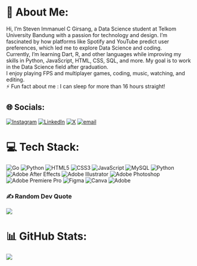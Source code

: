 # 💫 About Me:
Hi, I’m Steven Immanuel C Girsang, a Data Science student at Telkom University Bandung with a passion for technology and design. I’m fascinated by how platforms like Spotify and YouTube predict user preferences, which led me to explore Data Science and coding.<br>Currently, I’m learning Dart, R, and other languages while improving my skills in Python, JavaScript, HTML, CSS, SQL, and more. My goal is to work in the Data Science field after graduation.<br>I enjoy playing FPS and multiplayer games, coding, music, watching, and editing.<br>⚡ Fun fact about me : I can sleep for more than 16 hours straight!


## 🌐 Socials:
[![Instagram](https://img.shields.io/badge/Instagram-%23E4405F.svg?logo=Instagram&logoColor=white)](https://instagram.com/_stev.chris) [![LinkedIn](https://img.shields.io/badge/LinkedIn-%230077B5.svg?logo=linkedin&logoColor=white)](https://linkedin.com/in/StevenChristiano) [![X](https://img.shields.io/badge/X-black.svg?logo=X&logoColor=white)](https://x.com/@_Stevchris) [![email](https://img.shields.io/badge/Email-D14836?logo=gmail&logoColor=white)](mailto:stevchrist11@gmail.com) 

# 💻 Tech Stack:
![Go](https://img.shields.io/badge/go-%2300ADD8.svg?style=for-the-badge&logo=go&logoColor=white) ![Python](https://img.shields.io/badge/python-3670A0?style=for-the-badge&logo=python&logoColor=ffdd54) ![HTML5](https://img.shields.io/badge/html5-%23E34F26.svg?style=for-the-badge&logo=html5&logoColor=white) ![CSS3](https://img.shields.io/badge/css3-%231572B6.svg?style=for-the-badge&logo=css3&logoColor=white) ![JavaScript](https://img.shields.io/badge/javascript-%23323330.svg?style=for-the-badge&logo=javascript&logoColor=%23F7DF1E) ![MySQL](https://img.shields.io/badge/mysql-4479A1.svg?style=for-the-badge&logo=mysql&logoColor=white) ![Python](https://img.shields.io/badge/python-3670A0?style=for-the-badge&logo=python&logoColor=ffdd54) ![Adobe After Effects](https://img.shields.io/badge/Adobe%20After%20Effects-9999FF.svg?style=for-the-badge&logo=Adobe%20After%20Effects&logoColor=white) ![Adobe Illustrator](https://img.shields.io/badge/adobe%20illustrator-%23FF9A00.svg?style=for-the-badge&logo=adobe%20illustrator&logoColor=white) ![Adobe Photoshop](https://img.shields.io/badge/adobe%20photoshop-%2331A8FF.svg?style=for-the-badge&logo=adobe%20photoshop&logoColor=white) ![Adobe Premiere Pro](https://img.shields.io/badge/Adobe%20Premiere%20Pro-9999FF.svg?style=for-the-badge&logo=Adobe%20Premiere%20Pro&logoColor=white) ![Figma](https://img.shields.io/badge/figma-%23F24E1E.svg?style=for-the-badge&logo=figma&logoColor=white) ![Canva](https://img.shields.io/badge/Canva-%2300C4CC.svg?style=for-the-badge&logo=Canva&logoColor=white) ![Adobe](https://img.shields.io/badge/adobe-%23FF0000.svg?style=for-the-badge&logo=adobe&logoColor=white)

### ✍️ Random Dev Quote
![](https://quotes-github-readme.vercel.app/api?type=horizontal&theme=radical)

# 📊 GitHub Stats:
<!--![](https://github-readme-stats.vercel.app/api?username=StevChrist&theme=dark&hide_border=false&include_all_commits=false&count_private=false)<br/>
![](https://nirzak-streak-stats.vercel.app/?user=StevChrist&theme=dark&hide_border=false)<br/>-->
![](https://github-readme-stats.vercel.app/api/top-langs/?username=StevChrist&theme=dark&hide_border=false&include_all_commits=false&count_private=false&layout=compact)

<!-- Proudly created with GPRM ( https://gprm.itsvg.in ) -->
